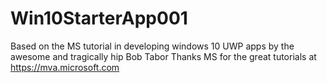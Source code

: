 # Win10StarterApp001
Based on the MS tutorial in developing windows 10 UWP apps by the awesome and tragically hip Bob Tabor
Thanks MS for the great tutorials at https://mva.microsoft.com
